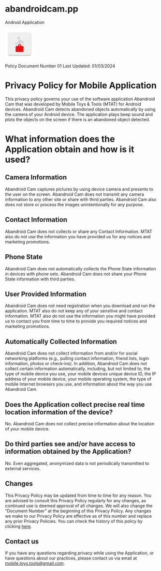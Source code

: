 # abandroidcam.pp
Android Application

![This is an image](ic_launcher.png)

Policy Document Number 01
Last Updated: 01/03/2024

# Privacy Policy for Mobile Application

This privacy policy governs your use of the software application Abandroid Cam that was developed by Mobile Toys & Tools (MTAT) for Android devices. Abandroid Cam detects abandoned objects automatically by using the camera of your Android device. The application plays beep sound and plots the objects on the screen if there is an abandoned object detected. 

# What information does the Application obtain and how is it used?

## Camera Information
Abandroid Cam captures pictures by using device camera and presents to the user on the screen. Abandroid Cam does not transmit any camera information to any other site or share with third parties. Abandroid Cam also does not store or process the images unintentionally for any purpose.

## Contact Information
Abandroid Cam does not collects or share any Contact Information.  MTAT also do not use the information you have provided us for any notices and marketing promotions.

## Phone State
Abandroid Cam does not automatically collects the Phone State information in devices with phone sets. Abandroid Cam does not share your Phone State information with third parties.

## User Provided Information
Abandroid Cam does not need registration when you download and run the application. MTAT also do not keep any of your sensitive and contact information. MTAT also do not use the information you might have provided us to contact you from time to time to provide you required notices and marketing promotions.

## Automatically Collected Information
Abandroid Cam does not collect information from and/or for social networking platforms (e.g., pulling contact information, friend lists, login information, photos or check-ins). In addition, Abandroid Cam does not collect certain information automatically, including, but not limited to, the type of mobile device you use, your mobile devices unique device ID, the IP address of your mobile device, your mobile operating system, the type of mobile Internet browsers you use, and information about the way you use Abandroid Cam.

## Does the Application collect precise real time location information of the device?
No. Abandroid Cam does not collect precise information about the location of your mobile device.

## Do third parties see and/or have access to information obtained by the Application?
No. Even aggregated, anonymized data is not periodically transmitted to external services.

## Changes
This Privacy Policy may be updated from time to time for any reason. You are advised to consult this Privacy Policy regularly for any changes, as continued use is deemed approval of all changes. We will also change the “Document Number” at the beginning of this Privacy Policy. Any changes we make to our Privacy Policy are effective as of this number and replace any prior Privacy Policies. You can check the history of this policy by clicking [here](https://drive.google.com/drive/folders/12TLZBf6Y7g59wb6LmjXfheGmBPZI_ARk?usp=drive_link).

## Contact us
If you have any questions regarding privacy while using the Application, or have questions about our practices, please contact us via email at mobile.toys.tools@gmail.com.
